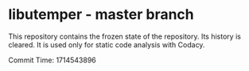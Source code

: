 # libutemper - master branch

This repository contains the frozen state of the repository.
Its history is cleared. It is used only for static code
analysis with Codacy.

Commit Time: 1714543896